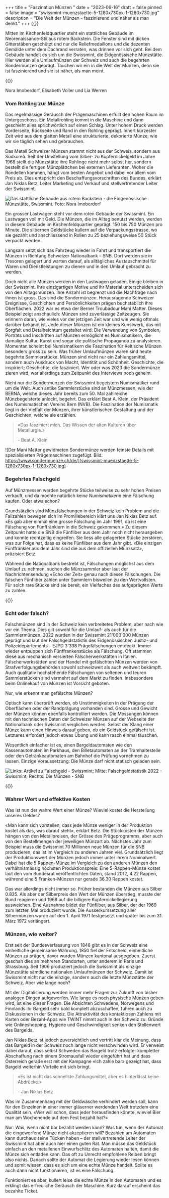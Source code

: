 +++
title = "Faszination Münzen "
date = "2023-06-16"
draft = false
pinned = false
image = "swissmint-muenzstaette-5-1280x730px-1-1280x730.jpg"
description = "Die Welt der Münzen - faszinierend und näher als man denkt."
+++
{{<lead>}}

Mitten im Kirchenfeldquartier steht ein stattliches Gebäude im Neorenaissance-Stil aus rotem Backstein. Die Fenster sind mit dicken Gitterstäben geschützt und nur die Reliefmedaillons und die dezenten Gemälde unter dem Dachrand verraten, was drinnen vor sich geht. Bei dem Gebäude handelt es sich um die Swissmint, die Eidgenössische Münzstätte. Hier werden alle Umlaufmünzen der Schweiz und auch die begehrten Sondermünzen geprägt. Tauchen wir ein in die Welt der Münzen, denn sie ist faszinierend und sie ist näher, als man meint. 

{{</lead>}}

Nora Imoberdorf, Elisabeth Voller und Lia Werren

### Vom Rohling zur Münze

Das regelmässige Geräusch der Prägemaschinen erfüllt den hohen Raum im Untergeschoss. Ein Metallrohling kommt in die Maschine und dann geschieht alles sprichwörtlich auf einen Schlag. Unter hohem Druck werden Vorderseite, Rückseite und Rand in den Rohling geprägt. Innert kürzester Zeit wird aus dem glatten Metall eine strukturierte, dekorierte Münze, wie wir sie täglich sehen und gebrauchen. 

Das Metall Schweizer Münzen stammt nicht aus der Schweiz, sondern aus Südkorea. Seit der Umstellung vom Silber- zu Kupfernickelgeld im Jahre 1968 stellt die Münzstätte ihre Rohlinge nicht mehr selbst her, sondern bestellt die fertigen Münzplättchen bei externen Lieferanten. Woher die Rondellen kommen, hängt vom besten Angebot und dabei vor allem vom Preis ab. Dies entspricht den Beschaffungsvorschriften des Bundes, erklärt Jan Niklas Betz, Leiter Marketing und Verkauf und stellvertretender Leiter der Swissmint. 

![Das stattliche Gebäude aus rotem Backstein - die Eidgenössische Münzstätte, Swissmint. Foto: Nora Imoberdorf](thumbnail_img_4329-klein.jpg)

Ein grosser Lastwagen steht vor dem roten Gebäude der Swissmint. Ein Lastwagen voll mit Geld. Die Münzen, die im Alltag benutzt werden, werden in diesem Gebäude im Kirchenfeldquartier geprägt. 150 bis 750 Münzen pro Minute. Die silbernen Geldstücke kullern auf die Verpackungsstrasse, wo sie gezählt und anschliessend in Rollen zu 25 beziehungsweise 50 Stück verpackt werden. 

Langsam setzt sich das Fahrzeug wieder in Fahrt und transportiert die Münzen in Richtung Schweizer Nationalbank – SNB. Dort werden sie in Tresoren gelagert und warten darauf, als alltägliches Austauschmittel für Waren und Dienstleistungen zu dienen und in den Umlauf gebracht zu werden. 

Doch nicht alle Münzen werden in den Lastwagen geladen. Einige bleiben in der Swissmint. Ihre einzigartigen Motive und ihr Material unterscheiden sich von den Alltagsmünzen. Ihre Anzahl ist begrenzt und die Nachfrage nach ihnen ist gross. Das sind die Sondermünzen. Herausragende Schweizer Ereignisse, Geschichten und Persönlichkeiten prägen buchstäblich ihre Oberflächen. 2022 war es etwa der Berner Troubadour Mani Matter. Dieses Beispiel zeigt anschaulich: Münzen sind zuverlässige Zeitzeugen. Sie erinnern daran, wie vieles vor der jetzigen Zeit war und wie wenig oftmals darüber bekannt ist. Jede dieser Münzen ist ein kleines Kunstwerk, das mit Sorgfalt und Detailreichtum gestaltet wird. Die Verwendung von Symbolen, Porträts und Inschriften auf Münzen ermöglicht es Numismatikern, die damalige Kultur, Kunst und sogar die politische Propaganda zu analysieren. Momentan scheint bei Numismatikern die Faszination für Keltische Münzen besonders gross zu sein. Was früher Umlaufmünzen waren sind heute begehrte Sammlerstücke. Münzen sind nicht nur ein Zahlungsmittel, sondern auch Ausdruck von Macht, Identität und Schönheit. Geschichte, die inspiriert; Geschichte, die fasziniert. Wer oder was 2023 die Sondermünze zieren wird, war allerdings zum Zeitpunkt des Interviews noch geheim. 

Nicht nur die Sondermünzen der Swissmint begeistern Numismatiker rund um die Welt. Auch antike Sammlerstücke sind an Münzmessen, wie der BERNA, welche dieses Jahr bereits zum 50. Mal zahlreiche Münzbegeisterte anlockt, begehrt. Das erklärt Beat A. Klein, der Präsident des Numismatischen Vereins Bern (NVB). Die Faszination der Numismatik liegt in der Vielfalt der Münzen, ihrer künstlerischen Gestaltung und der Geschichten, welche sie erzählen. 

> «Das fasziniert mich. Das Wissen der alten Kulturen über Metallurgie.»
>
> \- Beat A. Klein

![Der Mani Matter gewidmeten Sondermünze werden feinste Details mit spezialisierten Prägemaschinen zugefügt. Bild: https://www.sondermuenze.ch/de/](swissmint-muenzstaette-5-1280x730px-1-1280x730.jpg)

### Begehrtes Falschgeld

Auf Münzmessen werden begehrte Stücke teilweise zu sehr hohen Preisen verkauft, und da möchte natürlich kein*e Numismatiker*in eine Fälschung kaufen. Oder etwa schon? 

Grundsätzlich sind Münzfälschungen in der Schweiz kein Problem und die Fallzahlen bewegen sich im Promillebereich klärt uns Jan Niklas Betz auf. «Es gab aber einmal eine grosse Fälschung im Jahr 1991, da ist eine Fälschung von Fünffränklern in die Schweiz gekommen.» Zu diesem Zeitpunkt hatte die SNB die Fünfliber aus dem Jahr noch nicht herausgeben und konnte rechtzeitig eingreifen. Sie liess alle gelagerten Stücke zerstören, was zur Folge hat, dass es keine Fünfliber aus dem Jahr gibt. «Die einzigen Fünffränkler aus dem Jahr sind die aus dem offiziellen Münzsatz», präzisiert Betz. 

Während die Nationalbank bestrebt ist, Fälschungen möglichst aus dem Umlauf zu nehmen, suchen die Münzsammler aber laut der Nachrichtensendung «Echo der Zeit» genau nach diesen Fälschungen. Die falschen Fünfliber zählen unter Sammlern bisweilen zu den Wertvollsten. Für solch rare Stücke sind sie bereit, ein Vielfaches des aufgeprägten Werts zu zahlen. 

{{<box>}}

### Echt oder falsch?

Falschmünzen sind in der Schweiz kein verbreitetes Problem, aber nach wie vor ein Thema. Dies gilt sowohl für die Umlauf- als auch für die Sammlermünzen. 2022 wurden in der Swissmint 21'000'000 Münzen geprägt und laut der Falschgeldstatistik des Eidgenössischen Justiz- und Polizeidepartements – EJPD 3'338 Prägefälschungen entdeckt. 
Immer wieder entpuppen sich Fünffrankenstücke als Fälschung. Oft stammen diese aus mechanisch versierten Fälscherwerkstätten in Italien. Fälscherwerkstätten und der Handel mit gefälschten Münzen werden von Strafverfolgungsbehörden sowohl schweizweit als auch weltweit bekämpft.
Auch qualitativ hochstehende Fälschungen von seltenen und teuren Sammlerstücken sind vermehrt auf dem Markt zu finden. Insbesondere beim Onlinekauf von Münzen ist Vorsicht geboten.

Nur, wie erkennt man gefälschte Münzen?

Optisch kann überprüft werden, ob Unstimmigkeiten in der Prägung der Oberflächen oder der Randprägung vorhanden sind. Grösse und Gewicht der Münzen können ebenfalls kontrolliert werden. Die Messungen können mit den technischen Daten der Schweizer Münzen auf der Webseite der Nationalbank oder Swissmint verglichen werden. Selbst der Klang einer Münze kann einen Hinweis darauf geben, ob ein Geldstück gefälscht ist. Letzteres erfordert jedoch etwas Übung und kann rasch einmal täuschen.

Wesentlich einfacher ist es, einen Bargeldautomaten wie den Kassenautomaten im Parkhaus, den Billetautomaten an der Tramhaltestelle oder den Getränkeautomaten am Bahnhof die Prüfung vornehmen zu lassen. Einzige Voraussetzung: Die Münze darf nicht statisch geladen sein.

![Links: Artikel zu Falschgeld - Swissmint; Mitte: Falschgeldstatistik 2022 - Swissmint; Rechts: Die Münzen - SNB](screenshot-2023-06-16-212658.png)

{{</box>}}

### Wahrer Wert und effektive Kosten

Was ist nun der wahre Wert einer Münze? Wieviel kostet die Herstellung unseres Geldes? 

«Man kann sich vorstellen, dass jede Münze weniger in der Produktion kostet als das, was darauf steht», erklärt Betz. Die Stückkosten der Münzen hängen von den Metallpreisen, der Grösse des Prägeprogramms, aber auch von den Bestellmengen der jeweiligen Münzart ab. Nächstes Jahr zum Beispiel muss die Swissmint 70 Millionen neue Münzen für die SNB produzieren, das ist im Vergleich zu anderen Jahren viel. Grundsätzlich liegt der Produktionswert der Münzen jedoch immer unter ihrem Nominalwert. Dabei hat die 5 Rappen-Münze im Vergleich zu den anderen Münzen den verhältnismässig höchsten Produktionspreis: Eine 5-Rappen-Münze kostet laut den vom Bundesrat veröffentlichten Daten, stand 2012, 4.22 Rappen, während eine 5 Franken-Münzen nur gerade 36.30 Rappen kostet. 

Das war allerdings nicht immer so. Früher bestanden die Münzen aus Silber 0.835. Als aber der Silberpreis den Wert der Münzen überstieg, musste der Bund reagieren und 1968 auf die billigere Kupfernickellegierung ausweichen. Eine Ausnahme bildet der Fünfliber, aus Silber, der der 1969 zum letzten Mal produziert wurde. Die Ausserkurssetzung aller Silbermünzen wurde auf den 1. April 1971 festgesetzt und später bis zum 31. März 1972 verlängert. 

### Münzen, wie weiter?

Erst seit der Bundesverfassung von 1848 gibt es in der Schweiz eine einheitliche gemeinsame Währung. 1850 fiel der Entscheid, einheitliche Münzen zu prägen, davor wurden Münzen kantonal ausgegeben. Zuerst geschah dies an mehreren Standorten, unter anderem in Paris und Strassburg. Seit 1906 produziert jedoch die Swissmint als einzige Münzstätte sämtliche nationalen Umlaufmünzen der Schweiz. Damit ist Swissmint nicht nur die einzige, sondern auch die letzte Münzstätte der Schweiz. Aber wie lange noch?

Mit der Digitalisierung werden immer mehr Fragen zur Zukunft von bisher analogen Dingen aufgeworfen. Wie lange es noch physische Münzen geben wird, ist eine dieser Fragen. Die Absichten Schwedens, Norwegens und Finnlands ihr Bargeld sehr bald komplett abzuschaffen, führen auch zu Diskussionen in der Schweiz. Die Attraktivität des kontaktlosen Zahlens mit Karten oder Bezahl-Apps wie TWINT nimmt auch in der Schweiz zu. Gründe wie Onlineshopping, Hygiene und Geschwindigkeit senken den Stellenwert des Bargelds. 

Jan Niklas Betz ist jedoch zuversichtlich und vertritt klar die Meinung, dass das Bargeld in der Schweiz noch lange nicht verschwinden wird. Er verweist dabei darauf, dass selbst Schweden das Bargeld trotz erfolgter kompletter Abschaffung nach einem Stromausfall wieder eingeführt hat und dass Österreich gerade erst mit der Kampagne «Ich zahle bar» gezeigt hat, dass Bargeld weiterhin Vorteile mit sich bringt. 

> «Es ist nicht das schnellste Zahlungsmittel, aber es hinterlässt keine Abdrücke.»
>
> \- Jan Niklas Betz

Was im Zusammenhang mit der Geldwäsche verhindert werden soll, kann für den Einzelnen in einer immer gläserner werdenden Welt trotzdem eine Qualität sein. «Wer will schon, dass jeder herausfinden könnte, wieviel Bier man am Wochenende auf dem Fest bezahlt hat?»

Nur: Was, wenn nicht bar bezahlt werden kann? Was tun, wenn der Automat die eingeworfene Münze nicht akzeptieren will? Bezahlen am Automaten kann durchaus seine Tücken haben – der stellvertretende Leiter der Swissmint hat aber auch hier einen guten Rat. Man müsse das Geldstück einfach an den metallenen Einwurfschlitz des Automaten halten, damit die Münze sich entladen kann. Das oft zu Unrecht empfohlene Reiben bringt also nichts. Danach sollte der Automat die Legierung wieder lesen können und somit wissen, dass es sich um eine echte Münze handelt. Sollte es auch dann nicht funktionieren, ist es eine Fälschung. 

Funktioniert es aber, kullert leise die echte Münze in den Automaten und es erklingt das erfreuliche Geräusch der Maschine. Kurz darauf erscheint das bezahlte Ticket.